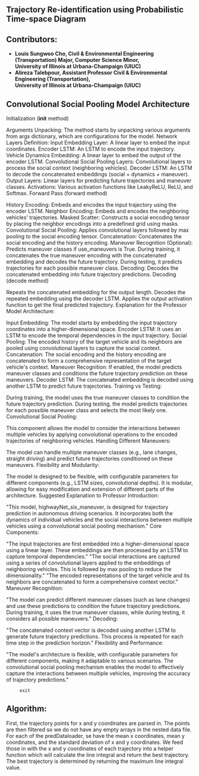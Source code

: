 ## Trajectory Re-identification using Probabilistic Time-space Diagram

## Contributors:
- **Louis Sungwoo Cho, Civil & Environmental Engineering (Transportation) Major, Computer Science Minor, </br> University of Illinois at Urbana-Champaign (UIUC)**
- **Alireza Talebpour, Assistant Professor Civil & Environmental Engineering (Transportation), </br> University of Illinois at Urbana-Champaign (UIUC)**

## Convolutional Social Pooling Model Architecture

Initialization (__init__ method)

Arguments Unpacking: The method starts by unpacking various arguments from args dictionary, which are configurations for the model.
Network Layers Definition:
Input Embedding Layer: A linear layer to embed the input coordinates.
Encoder LSTM: An LSTM to encode the input trajectory.
Vehicle Dynamics Embedding: A linear layer to embed the output of the encoder LSTM.
Convolutional Social Pooling Layers: Convolutional layers to process the social context (neighboring vehicles).
Decoder LSTM: An LSTM to decode the concatenated embeddings (social + dynamics + maneuver).
Output Layers: Linear layers for predicting future trajectories and maneuver classes.
Activations: Various activation functions like LeakyReLU, ReLU, and Softmax.
Forward Pass (forward method)

History Encoding:
Embeds and encodes the input trajectory using the encoder LSTM.
Neighbor Encoding:
Embeds and encodes the neighboring vehicles' trajectories.
Masked Scatter:
Constructs a social encoding tensor by placing the neighbor encodings into a predefined grid using masks.
Convolutional Social Pooling:
Applies convolutional layers followed by max pooling to the social encoding tensor.
Concatenation:
Concatenates the social encoding and the history encoding.
Maneuver Recognition (Optional):
Predicts maneuver classes if use_maneuvers is True.
During training, it concatenates the true maneuver encoding with the concatenated embedding and decodes the future trajectory.
During testing, it predicts trajectories for each possible maneuver class.
Decoding:
Decodes the concatenated embedding into future trajectory predictions.
Decoding (decode method)

Repeats the concatenated embedding for the output length.
Decodes the repeated embedding using the decoder LSTM.
Applies the output activation function to get the final predicted trajectory.
Explanation for the Professor
Model Architecture:

Input Embedding: The model starts by embedding the input trajectory coordinates into a higher-dimensional space.
Encoder LSTM: It uses an LSTM to encode the temporal dependencies in the input trajectory.
Social Pooling: The encoded history of the target vehicle and its neighbors are pooled using convolutional layers to capture the social context.
Concatenation: The social encoding and the history encoding are concatenated to form a comprehensive representation of the target vehicle's context.
Maneuver Recognition: If enabled, the model predicts maneuver classes and conditions the future trajectory prediction on these maneuvers.
Decoder LSTM: The concatenated embedding is decoded using another LSTM to predict future trajectories.
Training vs Testing:

During training, the model uses the true maneuver classes to condition the future trajectory prediction.
During testing, the model predicts trajectories for each possible maneuver class and selects the most likely one.
Convolutional Social Pooling:

This component allows the model to consider the interactions between multiple vehicles by applying convolutional operations to the encoded trajectories of neighboring vehicles.
Handling Different Maneuvers:

The model can handle multiple maneuver classes (e.g., lane changes, straight driving) and predict future trajectories conditioned on these maneuvers.
Flexibility and Modularity:

The model is designed to be flexible, with configurable parameters for different components (e.g., LSTM sizes, convolutional depths).
It is modular, allowing for easy modification and extension of different parts of the architecture.
Suggested Explanation to Professor
Introduction:

"This model, highwayNet_six_maneuver, is designed for trajectory prediction in autonomous driving scenarios. It incorporates both the dynamics of individual vehicles and the social interactions between multiple vehicles using a convolutional social pooling mechanism."
Core Components:

"The input trajectories are first embedded into a higher-dimensional space using a linear layer. These embeddings are then processed by an LSTM to capture temporal dependencies."
"The social interactions are captured using a series of convolutional layers applied to the embeddings of neighboring vehicles. This is followed by max pooling to reduce the dimensionality."
"The encoded representations of the target vehicle and its neighbors are concatenated to form a comprehensive context vector."
Maneuver Recognition:

"The model can predict different maneuver classes (such as lane changes) and use these predictions to condition the future trajectory predictions. During training, it uses the true maneuver classes, while during testing, it considers all possible maneuvers."
Decoding:

"The concatenated context vector is decoded using another LSTM to generate future trajectory predictions. This process is repeated for each time step in the prediction horizon."
Flexibility and Performance:

"The model's architecture is flexible, with configurable parameters for different components, making it adaptable to various scenarios. The convolutional social pooling mechanism enables the model to effectively capture the interactions between multiple vehicles, improving the accuracy of trajectory predictions."

<!--- 
## HAL Cluster Notes:

                  File Name: Trajectory_Prediction.py

## NOTES For Louis Sungwoo Cho NCAS HAL Cluster:
**[Reference Video Link](https://www.youtube.com/watch?v=l1dV25xwo0o&list=PLO8UWE9gZTlCtkZbWtEcKgxYVVLIvN2IS&index=1)**


         
We are using CEE497 conda environment and go here for more **[reference](https://wiki.ncsa.illinois.edu/display/ISL20/HAL+cluster)**
Make sure to upload the files to the cluster if you have made any changes.

We need to: 

         conda install -c "conda-forge/label/cf202003" libopenblas
         
To connect to NCSA Hal Cluster: 

         ssh louissc2@hal.ncsa.illinois.edu
         
Type in Password & Enter the Authentication code:

         module load opence
         conda activate CEE497
         
To save: If you're using vim, you can press ESC, then type :wq and press Enter.

        ./demo.swb
        Type the following:
        #!/bin/bash 
        #SBATCH --job-name="louis_trajectory"
        #SBATCH --output="louis_trajectory.out"
        #SBATCH --partition=gpux1
        #SBATCH --time=2
        #SBATCH --reservation=louissc2

        module load wmlce

        hostname 

        ./demo2.swb
        Type the following: 
        #!/bin/bash 
        #SBATCH --job-name="louis_trajectory"
        #SBATCH --output="louis_trajectory.out"
        #SBATCH --partition=gpu
        #SBATCH --time=2

        module load wmlce

        hostname 


        Run the batch 
        swbatch ./demo.swb

        Check Status 
        squeue -u louissc2

        Launch VIM
        vim ./demo.s
        Quit: :q!
## Run GPU on HAL Cluster:
         swqueue (GPUs and the queue of users)
         squeue (List of currently running clusters)   
         sinfo
         swrun -p gpux1 
         module load wmlce
         swrun -p gpux1 -r louissc2
         
## Exit the terminal:
-->
         exit 

## Algorithm:
First, the trajectory points for x and y coordinates are parsed in. The points are then filtered so we do not have any empty arrays in the nested data file. For each of the predDataloader, se have the mean x coordinates, mean y coordinates, and the standard deviation of x and y coordinates. We feed those in with the x and y coordinates of each trajectory into a helper function which will calculate the line integral and return the best trajectory. The best trajectory is determined by returning the maximum line integral value. 

